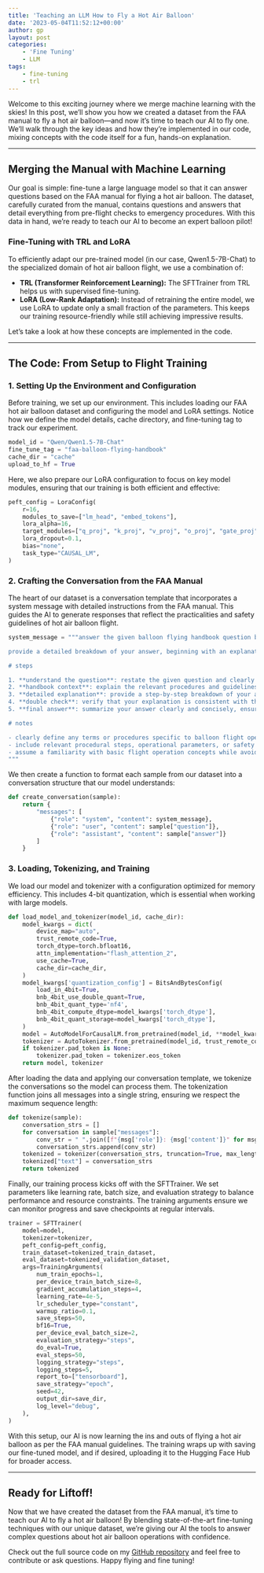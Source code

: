 ```yaml
---
title: 'Teaching an LLM How to Fly a Hot Air Balloon'
date: '2023-05-04T11:52:12+00:00'
author: gp
layout: post
categories:
    - 'Fine Tuning'
    - LLM
tags:
    - fine-tuning
    - trl
---
```


Welcome to this exciting journey where we merge machine learning with the skies! In this post, we’ll show you how we created a dataset from the FAA manual to fly a hot air balloon—and now it’s time to teach our AI to fly one. We’ll walk through the key ideas and how they’re implemented in our code, mixing concepts with the code itself for a fun, hands-on explanation.

---

## Merging the Manual with Machine Learning

Our goal is simple: fine-tune a large language model so that it can answer questions based on the FAA manual for flying a hot air balloon. The dataset, carefully curated from the manual, contains questions and answers that detail everything from pre-flight checks to emergency procedures. With this data in hand, we’re ready to teach our AI to become an expert balloon pilot!

### Fine-Tuning with TRL and LoRA

To efficiently adapt our pre-trained model (in our case, Qwen1.5-7B-Chat) to the specialized domain of hot air balloon flight, we use a combination of:

- **TRL (Transformer Reinforcement Learning):** The SFTTrainer from TRL helps us with supervised fine-tuning.
- **LoRA (Low-Rank Adaptation):** Instead of retraining the entire model, we use LoRA to update only a small fraction of the parameters. This keeps our training resource-friendly while still achieving impressive results.

Let’s take a look at how these concepts are implemented in the code.

---

## The Code: From Setup to Flight Training

### 1. Setting Up the Environment and Configuration

Before training, we set up our environment. This includes loading our FAA hot air balloon dataset and configuring the model and LoRA settings. Notice how we define the model details, cache directory, and fine-tuning tag to track our experiment.

```python
model_id = "Qwen/Qwen1.5-7B-Chat"
fine_tune_tag = "faa-balloon-flying-handbook"
cache_dir = "cache"
upload_to_hf = True
```

Here, we also prepare our LoRA configuration to focus on key model modules, ensuring that our training is both efficient and effective:

```python
peft_config = LoraConfig(
    r=16,
    modules_to_save=["lm_head", "embed_tokens"],
    lora_alpha=16,
    target_modules=["q_proj", "k_proj", "v_proj", "o_proj", "gate_proj", "up_proj", "down_proj"],
    lora_dropout=0.1,
    bias="none",
    task_type="CAUSAL_LM",
)

```

### 2. Crafting the Conversation from the FAA Manual

The heart of our dataset is a conversation template that incorporates a system message with detailed instructions from the FAA manual. This guides the AI to generate responses that reflect the practicalities and safety guidelines of hot air balloon flight.

```python
system_message = """answer the given balloon flying handbook question by providing a clear, detailed explanation that references guidance from the balloon flying handbook, operational procedures, and relevant flight concepts.

provide a detailed breakdown of your answer, beginning with an explanation of the question and its context within the balloon flying handbook, followed by step-by-step reasoning based on the information provided in the handbook and applicable flight operation procedures. use logical steps that build upon one another to arrive at a comprehensive solution.

# steps

1. **understand the question**: restate the given question and clearly identify the main query along with any relevant details about balloon operations, safety procedures, or flight scenarios as discussed in the balloon flying handbook.
2. **handbook context**: explain the relevant procedures and guidelines as outlined in the balloon flying handbook. reference specific sections of the handbook, such as pre-flight checks, flight planning, emergency procedures, and operational parameters central to the question.
3. **detailed explanation**: provide a step-by-step breakdown of your answer. describe how you arrived at each conclusion by citing pertinent sections of the handbook and relevant operational standards.
4. **double check**: verify that your explanation is consistent with the guidelines in the balloon flying handbook and accurate according to current practices. mention any alternative methods or considerations if applicable.
5. **final answer**: summarize your answer clearly and concisely, ensuring that it is accurate and fully addresses the question.

# notes

- clearly define any terms or procedures specific to balloon flight operations as described in the handbook.
- include relevant procedural steps, operational parameters, or safety guidelines where applicable to support your answer.
- assume a familiarity with basic flight operation concepts while avoiding overly technical jargon unless it is commonly used in the ballooning community.
"""

```

We then create a function to format each sample from our dataset into a conversation structure that our model understands:

```python
def create_conversation(sample):
    return {
        "messages": [
            {"role": "system", "content": system_message},
            {"role": "user", "content": sample["question"]},
            {"role": "assistant", "content": sample["answer"]}
        ]
    }

```

### 3. Loading, Tokenizing, and Training

We load our model and tokenizer with a configuration optimized for memory efficiency. This includes 4-bit quantization, which is essential when working with large models.

```python
def load_model_and_tokenizer(model_id, cache_dir):
    model_kwargs = dict(
        device_map="auto",
        trust_remote_code=True,
        torch_dtype=torch.bfloat16,
        attn_implementation="flash_attention_2",
        use_cache=True,
        cache_dir=cache_dir,
    )
    model_kwargs['quantization_config'] = BitsAndBytesConfig(
        load_in_4bit=True,
        bnb_4bit_use_double_quant=True,
        bnb_4bit_quant_type='nf4',
        bnb_4bit_compute_dtype=model_kwargs['torch_dtype'],
        bnb_4bit_quant_storage=model_kwargs['torch_dtype'],
    )
    model = AutoModelForCausalLM.from_pretrained(model_id, **model_kwargs)
    tokenizer = AutoTokenizer.from_pretrained(model_id, trust_remote_code=True)
    if tokenizer.pad_token is None:
        tokenizer.pad_token = tokenizer.eos_token
    return model, tokenizer

```

After loading the data and applying our conversation template, we tokenize the conversations so the model can process them. The tokenization function joins all messages into a single string, ensuring we respect the maximum sequence length:

```python
def tokenize(sample):
    conversation_strs = []
    for conversation in sample["messages"]:
        conv_str = " ".join([f"{msg['role']}: {msg['content']}" for msg in conversation])
        conversation_strs.append(conv_str)
    tokenized = tokenizer(conversation_strs, truncation=True, max_length=1024)
    tokenized["text"] = conversation_strs
    return tokenized

```

Finally, our training process kicks off with the SFTTrainer. We set parameters like learning rate, batch size, and evaluation strategy to balance performance and resource constraints. The training arguments ensure we can monitor progress and save checkpoints at regular intervals.

```python
trainer = SFTTrainer(
    model=model,
    tokenizer=tokenizer,
    peft_config=peft_config,
    train_dataset=tokenized_train_dataset,
    eval_dataset=tokenized_validation_dataset,
    args=TrainingArguments(
        num_train_epochs=1,
        per_device_train_batch_size=8,
        gradient_accumulation_steps=4,
        learning_rate=4e-5,
        lr_scheduler_type="constant",
        warmup_ratio=0.1,
        save_steps=50,
        bf16=True,
        per_device_eval_batch_size=2,
        evaluation_strategy="steps",
        do_eval=True,
        eval_steps=50,
        logging_strategy="steps",
        logging_steps=5,
        report_to=["tensorboard"],
        save_strategy="epoch",
        seed=42,
        output_dir=save_dir,
        log_level="debug",
    ),
)

```

With this setup, our AI is now learning the ins and outs of flying a hot air balloon as per the FAA manual guidelines. The training wraps up with saving our fine-tuned model, and if desired, uploading it to the Hugging Face Hub for broader access.

---

## Ready for Liftoff!

Now that we have created the dataset from the FAA manual, it’s time to teach our AI to fly a hot air balloon! By blending state-of-the-art fine-tuning techniques with our unique dataset, we’re giving our AI the tools to answer complex questions about hot air balloon operations with confidence.

Check out the full source code on my [GitHub repository](https://github.com/gsantopaolo/fine-tuning) and feel free to contribute or ask questions. Happy flying and fine tuning!
